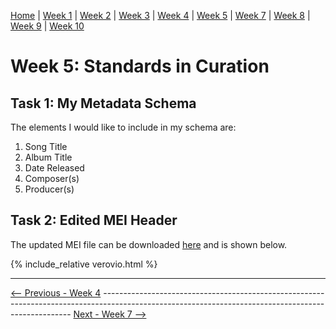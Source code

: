 [Home](README.md) | [Week 1](week1.md) | [Week 2](week2.md) | [Week 3](week3.md) | [Week 4](week4.md) | [Week 5](week5.md) | [Week 7](week7.md) | [Week 8](week8.md) | [Week 9](week9.md) | [Week 10](week10.md)

# Week 5: Standards in Curation
## Task 1: My Metadata Schema
The elements I would like to include in my schema are:
1. Song Title
2. Album Title
3. Date Released
4. Composer(s)
5. Producer(s)

## Task 2: Edited MEI Header
The updated MEI file can be downloaded [here](data/mirrorball_update.mei) and is shown below.

{% include_relative verovio.html %}

---

[<-- Previous - Week 4](week4.md) ---------------------------------------------------------------------------------------------------------------------------------------------------- [Next - Week 7 -->](week7.md)

